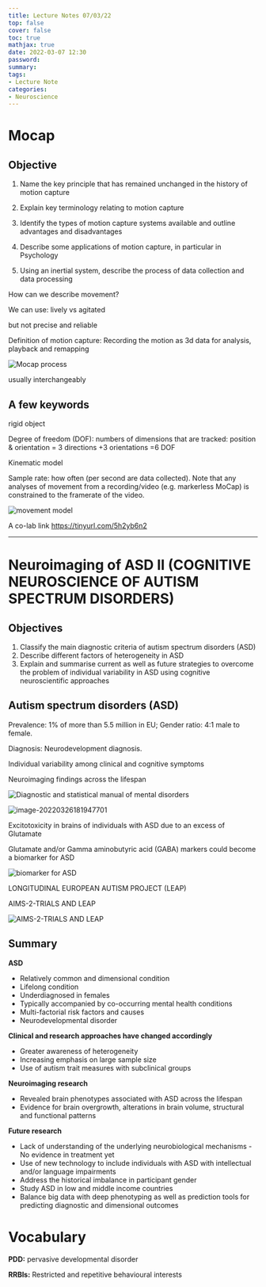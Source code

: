 ```yaml
---
title: Lecture Notes 07/03/22
top: false
cover: false
toc: true
mathjax: true
date: 2022-03-07 12:30
password:
summary:
tags:
- Lecture Note
categories:
- Neuroscience
---
```


# Mocap

## Objective

1. Name the key principle that has remained unchanged in the history of motion capture

2. Explain key terminology relating to motion capture

3. Identify the types of motion capture systems available and outline advantages and disadvantages

4. Describe some applications of motion capture, in particular in Psychology

5. Using an inertial system, describe the process of data collection and data processing


How can we describe movement?

We can use: lively vs agitated

but not precise and reliable

Definition of motion capture: Recording the motion as 3d data for analysis, playback and remapping

![Mocap process](https://raw.githubusercontent.com/ReveRoyl/PictureBed/main/BlogImg/202203071255552.png)

usually interchangeably 

## A few keywords

rigid object

Degree of freedom (DOF): numbers of dimensions that are tracked: position & orientation = 3 directions +3 orientations =6 DOF

Kinematic model

Sample rate: how often (per second are data collected). Note that any analyses of movement from a recording/video (e.g. markerless MoCap) is constrained to the framerate of the video.

![movement model](https://raw.githubusercontent.com/ReveRoyl/PictureBed/main/BlogImg/202203071313781.png)



A co-lab link https://tinyurl.com/5h2yb6n2

---

# Neuroimaging of ASD II (COGNITIVE NEUROSCIENCE OF AUTISM SPECTRUM DISORDERS)

## Objectives

1. Classify the main diagnostic criteria of autism spectrum disorders (ASD)
2. Describe different factors of heterogeneity in ASD
3. Explain and summarise current as well as future strategies to overcome the problem of individual variability in ASD using cognitive neuroscientific approaches

## Autism spectrum disorders (ASD)

Prevalence: 1% of more than 5.5 million in EU; Gender ratio: 4:1 male to female.

Diagnosis: Neurodevelopment diagnosis.



Individual variability among clinical and cognitive symptoms

Neuroimaging findings across the lifespan

![Diagnostic and statistical manual of mental disorders](https://raw.githubusercontent.com/ReveRoyl/PictureBed/main/BlogImg/202203261816229.png)

![image-20220326181947701](https://raw.githubusercontent.com/ReveRoyl/PictureBed/main/BlogImg/202203261819751.png)

Excitotoxicity in brains of individuals with ASD due to an excess of Glutamate

Glutamate and/or Gamma aminobutyric acid (GABA) markers could become a biomarker for ASD

![biomarker for ASD](https://raw.githubusercontent.com/ReveRoyl/PictureBed/main/BlogImg/202203071600591.png)

LONGITUDINAL EUROPEAN AUTISM PROJECT (LEAP)

AIMS-2-TRIALS AND LEAP

![AIMS-2-TRIALS AND LEAP](https://raw.githubusercontent.com/ReveRoyl/PictureBed/main/BlogImg/202203071606554.png)

## Summary

**ASD**

- Relatively common and dimensional condition
- Lifelong condition
- Underdiagnosed in females
- Typically accompanied by co-occurring mental health conditions
- Multi-factorial risk factors and causes
- Neurodevelopmental disorder

**Clinical and research approaches have changed accordingly**

- Greater awareness of heterogeneity
- Increasing emphasis on large sample size
- Use of autism trait measures with subclinical groups

**Neuroimaging research**

- Revealed brain phenotypes associated with ASD across the lifespan
- Evidence for brain overgrowth, alterations in brain volume, structural and functional patterns

**Future research**

- Lack of understanding of the underlying neurobiological mechanisms -No evidence in treatment yet
- Use of new technology to include individuals with ASD with intellectual and/or language impairments
- Address the historical imbalance in participant gender
- Study ASD in low and middle income countries
- Balance big data with deep phenotyping as well as prediction tools for predicting diagnostic and dimensional outcomes

# Vocabulary

**PDD:** pervasive developmental disorder

**RRBIs:** Restricted and repetitive behavioural interests
